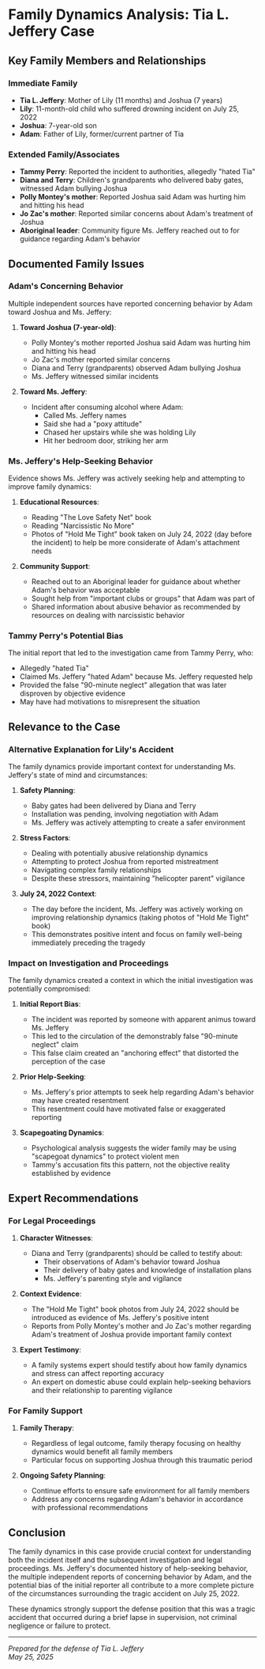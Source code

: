 # Family Dynamics Analysis: Tia L. Jeffery Case

## Key Family Members and Relationships

### Immediate Family
- **Tia L. Jeffery**: Mother of Lily (11 months) and Joshua (7 years)
- **Lily**: 11-month-old child who suffered drowning incident on July 25, 2022
- **Joshua**: 7-year-old son
- **Adam**: Father of Lily, former/current partner of Tia

### Extended Family/Associates
- **Tammy Perry**: Reported the incident to authorities, allegedly "hated Tia"
- **Diana and Terry**: Children's grandparents who delivered baby gates, witnessed Adam bullying Joshua
- **Polly Montey's mother**: Reported Joshua said Adam was hurting him and hitting his head
- **Jo Zac's mother**: Reported similar concerns about Adam's treatment of Joshua
- **Aboriginal leader**: Community figure Ms. Jeffery reached out to for guidance regarding Adam's behavior

## Documented Family Issues

### Adam's Concerning Behavior
Multiple independent sources have reported concerning behavior by Adam toward Joshua and Ms. Jeffery:

1. **Toward Joshua (7-year-old)**:
   - Polly Montey's mother reported Joshua said Adam was hurting him and hitting his head
   - Jo Zac's mother reported similar concerns
   - Diana and Terry (grandparents) observed Adam bullying Joshua
   - Ms. Jeffery witnessed similar incidents

2. **Toward Ms. Jeffery**:
   - Incident after consuming alcohol where Adam:
     - Called Ms. Jeffery names
     - Said she had a "poxy attitude"
     - Chased her upstairs while she was holding Lily
     - Hit her bedroom door, striking her arm

### Ms. Jeffery's Help-Seeking Behavior
Evidence shows Ms. Jeffery was actively seeking help and attempting to improve family dynamics:

1. **Educational Resources**:
   - Reading "The Love Safety Net" book
   - Reading "Narcissistic No More"
   - Photos of "Hold Me Tight" book taken on July 24, 2022 (day before the incident) to help be more considerate of Adam's attachment needs

2. **Community Support**:
   - Reached out to an Aboriginal leader for guidance about whether Adam's behavior was acceptable
   - Sought help from "important clubs or groups" that Adam was part of
   - Shared information about abusive behavior as recommended by resources on dealing with narcissistic behavior

### Tammy Perry's Potential Bias
The initial report that led to the investigation came from Tammy Perry, who:
   - Allegedly "hated Tia"
   - Claimed Ms. Jeffery "hated Adam" because Ms. Jeffery requested help
   - Provided the false "90-minute neglect" allegation that was later disproven by objective evidence
   - May have had motivations to misrepresent the situation

## Relevance to the Case

### Alternative Explanation for Lily's Accident
The family dynamics provide important context for understanding Ms. Jeffery's state of mind and circumstances:

1. **Safety Planning**:
   - Baby gates had been delivered by Diana and Terry
   - Installation was pending, involving negotiation with Adam
   - Ms. Jeffery was actively attempting to create a safer environment

2. **Stress Factors**:
   - Dealing with potentially abusive relationship dynamics
   - Attempting to protect Joshua from reported mistreatment
   - Navigating complex family relationships
   - Despite these stressors, maintaining "helicopter parent" vigilance

3. **July 24, 2022 Context**:
   - The day before the incident, Ms. Jeffery was actively working on improving relationship dynamics (taking photos of "Hold Me Tight" book)
   - This demonstrates positive intent and focus on family well-being immediately preceding the tragedy

### Impact on Investigation and Proceedings
The family dynamics created a context in which the initial investigation was potentially compromised:

1. **Initial Report Bias**:
   - The incident was reported by someone with apparent animus toward Ms. Jeffery
   - This led to the circulation of the demonstrably false "90-minute neglect" claim
   - This false claim created an "anchoring effect" that distorted the perception of the case

2. **Prior Help-Seeking**:
   - Ms. Jeffery's prior attempts to seek help regarding Adam's behavior may have created resentment
   - This resentment could have motivated false or exaggerated reporting

3. **Scapegoating Dynamics**:
   - Psychological analysis suggests the wider family may be using "scapegoat dynamics" to protect violent men
   - Tammy's accusation fits this pattern, not the objective reality established by evidence

## Expert Recommendations

### For Legal Proceedings
1. **Character Witnesses**:
   - Diana and Terry (grandparents) should be called to testify about:
     - Their observations of Adam's behavior toward Joshua
     - Their delivery of baby gates and knowledge of installation plans
     - Ms. Jeffery's parenting style and vigilance

2. **Context Evidence**:
   - The "Hold Me Tight" book photos from July 24, 2022 should be introduced as evidence of Ms. Jeffery's positive intent
   - Reports from Polly Montey's mother and Jo Zac's mother regarding Adam's treatment of Joshua provide important family context

3. **Expert Testimony**:
   - A family systems expert should testify about how family dynamics and stress can affect reporting accuracy
   - An expert on domestic abuse could explain help-seeking behaviors and their relationship to parenting vigilance

### For Family Support
1. **Family Therapy**:
   - Regardless of legal outcome, family therapy focusing on healthy dynamics would benefit all family members
   - Particular focus on supporting Joshua through this traumatic period

2. **Ongoing Safety Planning**:
   - Continue efforts to ensure safe environment for all family members
   - Address any concerns regarding Adam's behavior in accordance with professional recommendations

## Conclusion
The family dynamics in this case provide crucial context for understanding both the incident itself and the subsequent investigation and legal proceedings. Ms. Jeffery's documented history of help-seeking behavior, the multiple independent reports of concerning behavior by Adam, and the potential bias of the initial reporter all contribute to a more complete picture of the circumstances surrounding the tragic accident on July 25, 2022.

These dynamics strongly support the defense position that this was a tragic accident that occurred during a brief lapse in supervision, not criminal negligence or failure to protect.

---

*Prepared for the defense of Tia L. Jeffery*  
*May 25, 2025*
